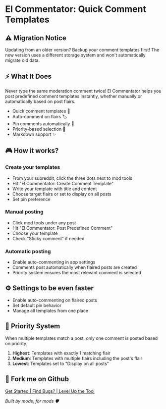 # El Commentator: Quick Comment Templates


## ⚠️ Migration Notice
Updating from an older version? Backup your comment templates first! The new version uses a different storage system and won't automatically migrate old data.

## ⚡️ What It Does
Never type the same moderation comment twice! El Commentator helps you post predefined comment templates instantly, whether manually or automatically based on post flairs.

* Quick comment templates 💬
* Auto-comment on flairs 🏷️
* Pin comments automatically 📌
* Priority-based selection 🎯
* Markdown support ✨

## 🎮 How it works?
### Create your templates
* From your subreddit, click the three dots next to mod tools
* Hit "El Commentator: Create Comment Template"
* Write your template with title and content
* Choose target flairs or set to display on all posts
* Set pin preference

### Manual posting
* Click mod tools under any post
* Hit "El Commentator: Post Predefined Comment"
* Choose your template
* Check "Sticky comment" if needed

### Automatic posting
* Enable auto-commenting in app settings
* Comments post automatically when flaired posts are created
* Priority system ensures the most relevant comment is selected

## ⚙️ Settings to be even faster
* Enable auto-commenting on flaired posts
* Set default pin behavior
* Manage all templates from one place

## 🎯 Priority System
When multiple templates match a post, only one comment is posted based on priority:
1. **Highest**: Templates with exactly 1 matching flair
2. **Medium**: Templates with multiple flairs including the post's flair
3. **Lowest**: Templates set to "Display on all posts"

## 🍴 Fork me on Github
[Get Started | Find Bugs? | Level Up the Tool](https://github.com/jackmg2/RedditApps)

*Built by mods, for mods 🛡️*